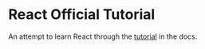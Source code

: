 # React Official Tutorial
An attempt to learn React through the [tutorial](https://reactjs.org/tutorial/tutorial.html) in the docs.
